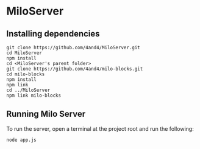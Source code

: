 # MiloServer

## Installing dependencies

```
git clone https://github.com/4and4/MiloServer.git
cd MiloServer
npm install
cd <MiloServer's parent folder>
git clone https://github.com/4and4/milo-blocks.git
cd milo-blocks
npm install
npm link
cd ../MiloServer
npm link milo-blocks
```

## Running Milo Server
To run the server, open a terminal at the project root and run the following:
```
node app.js
```